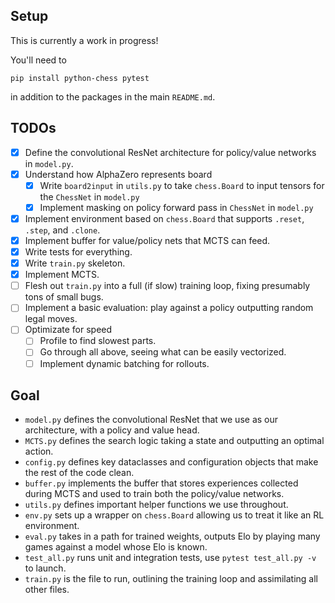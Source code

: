## Setup

This is currently a work in progress! 

You'll need to 

`pip install python-chess pytest` 

in addition to the packages in the main `README.md`.

## TODOs

- [x] Define the convolutional ResNet architecture for policy/value networks in `model.py`. 
- [x] Understand how AlphaZero represents board
    - [x] Write `board2input` in `utils.py` to take `chess.Board` to input tensors for the `ChessNet` in `model.py` 
    - [x] Implement masking on policy forward pass in `ChessNet` in `model.py` 
- [x] Implement environment based on `chess.Board` that supports `.reset`, `.step`, and `.clone`. 
- [x] Implement buffer for value/policy nets that MCTS can feed. 
- [x] Write tests for everything. 
- [x] Write `train.py` skeleton. 
- [x] Implement MCTS. 
- [ ] Flesh out `train.py` into a full (if slow) training loop, fixing presumably tons of small bugs. 
- [ ] Implement a basic evaluation: play against a policy outputting random legal moves. 
- [ ] Optimizate for speed 
    - [ ] Profile to find slowest parts. 
    - [ ] Go through all above, seeing what can be easily vectorized. 
    - [ ] Implement dynamic batching for rollouts. 

## Goal

- `model.py` defines the convolutional ResNet that we use as our architecture, with a policy and value head. 
- `MCTS.py` defines the search logic taking a state and outputting an optimal action. 
- `config.py` defines key dataclasses and configuration objects that make the rest of the code clean. 
- `buffer.py` implements the buffer that stores experiences collected during MCTS and used to train both the policy/value networks. 
- `utils.py` defines important helper functions we use throughout. 
- `env.py` sets up a wrapper on `chess.Board` allowing us to treat it like an RL environment. 
- `eval.py` takes in a path for trained weights, outputs Elo by playing many games against a model whose Elo is known.
- `test_all.py` runs unit and integration tests, use `pytest test_all.py -v` to launch.  
- `train.py` is the file to run, outlining the training loop and assimilating all other files.  

<!-- ## Lessons Learned 

TODO  -->